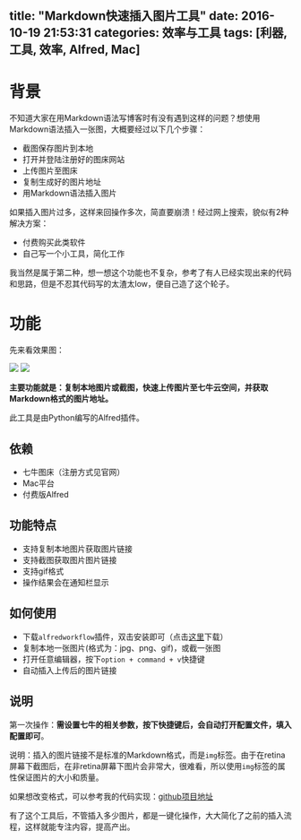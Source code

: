 title: "Markdown快速插入图片工具"
date: 2016-10-19 21:53:31
categories: 效率与工具
tags: [利器, 工具, 效率, Alfred, Mac]
---

# 背景

不知道大家在用Markdown语法写博客时有没有遇到这样的问题？想使用Markdown语法插入一张图，大概要经过以下几个步骤：

- 截图保存图片到本地
- 打开并登陆注册好的图床网站
- 上传图片至图床
- 复制生成好的图片地址
- 用Markdown语法插入图片

如果插入图片过多，这样来回操作多次，简直要崩溃！经过网上搜索，貌似有2种解决方案：

- 付费购买此类软件
- 自己写一个小工具，简化工作

我当然是属于第二种，想一想这个功能也不复杂，参考了有人已经实现出来的代码和思路，但是不忍其代码写的太渣太low，便自己造了这个轮子。

# 功能

先来看效果图：

<img src="https://kaito-blog-1253469779.cos.ap-beijing.myqcloud.com/fast-upload-img-animation.gif" />

<img src="https://kaito-blog-1253469779.cos.ap-beijing.myqcloud.com/screenshot-upload-image-animation.gif" />

**主要功能就是：复制本地图片或截图，快速上传图片至七牛云空间，并获取Markdown格式的图片地址。**

<!-- more -->

此工具是由Python编写的Alfred插件。

## 依赖

- 七牛图床（注册方式见官网）
- Mac平台
- 付费版Alfred

## 功能特点

- 支持复制本地图片获取图片链接
- 支持截图获取图片图片链接
- 支持gif格式
- 操作结果会在通知栏显示

## 如何使用

- 下载`alfredworkflow`插件，双击安装即可（点击[这里](https://github.com/kaito-kidd/markdown-image-alfred/releases/download/1.1.1/markdown-image.alfredworkflow)下载）
- 复制本地一张图片(格式为：jpg、png、gif)，或截一张图
- 打开任意编辑器，按下`option + command + v`快捷键
- 自动插入上传后的图片链接

## 说明

第一次操作：**需设置七牛的相关参数，按下快捷键后，会自动打开配置文件，填入配置即可**。

说明：插入的图片链接不是标准的Markdown格式，而是`img`标签。由于在retina屏幕下截图后，在非retina屏幕下图片会非常大，很难看，所以使用`img`标签的属性保证图片的大小和质量。

如果想改变格式，可以参考我的代码实现：[github项目地址](https://github.com/kaito-kidd/markdown-image-alfred)

有了这个工具后，不管插入多少图片，都是一键化操作，大大简化了之前的插入流程，这样就能专注内容，提高产出。

